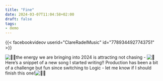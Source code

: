```yaml
---
title: "Fine"
date: 2024-03-07T11:04:58+02:00
draft: false
tags:
- demo
---
```


{{< facebookvideov userid="ClareRadelMusic" id="7789344927743751" >}}

![🫶🏼](https://static.xx.fbcdn.net/images/emoji.php/v9/t85/1/16/1faf6_1f3fc.png)the energy we are bringing into 2024 is attracting not chasing - ![🥰](https://static.xx.fbcdn.net/images/emoji.php/v9/tea/1/16/1f970.png) Here’s a snippet of a new song I started writing!! Production has been a bit of a challenge but fun since switching to Logic - let me know if I should finish this one!![🫶🏼](https://static.xx.fbcdn.net/images/emoji.php/v9/t85/1/16/1faf6_1f3fc.png)

